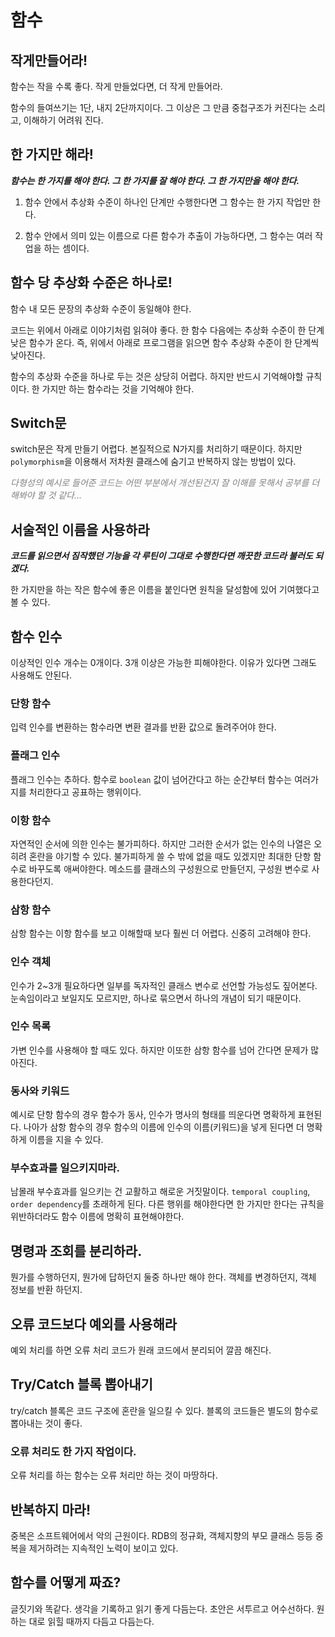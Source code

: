 # 함수

## 작게만들어라!

함수는 작을 수록 좋다. 작게 만들었다면, 더 작게 만들어라.

함수의 들여쓰기는 1단, 내지 2단까지이다. 그 이상은 그 만큼 중첩구조가 커진다는 소리고, 이해하기 어려워 진다.

## 한 가지만 해라!

_<b>함수는 한 가지를 해야 한다. 그 한 가지를 잘 해야 한다. 그 한 가지만을 해야 한다.</b>_

1. 함수 안에서 추상화 수준이 하나인 단계만 수행한다면 그 함수는 한 가지 작업만 한다.

2. 함수 안에서 의미 있는 이름으로 다른 함수가 추출이 가능하다면, 그 함수는 여러 작업을 하는 셈이다.

## 함수 당 추상화 수준은 하나로!

함수 내 모든 문장의 추상화 수준이 동일해야 한다.

코드는 위에서 아래로 이야기처럼 읽혀야 좋다.
한 함수 다음에는 추상화 수준이 한 단계 낮은 함수가 온다.
즉, 위에서 아래로 프로그램을 읽으면 함수 추상화 수준이 한 단계씩 낮아진다.

함수의 추상화 수준을 하나로 두는 것은 상당히 어렵다.
하지만 반드시 기억해야할 규칙이다.
한 가지만 하는 함수라는 것을 기억해야 한다.

## Switch문

switch문은 작게 만들기 어렵다.
본질적으로 N가지를 처리하기 때문이다.
하지만 `polymorphism`을 이용해서 저차원 클래스에 숨기고 반복하지 않는 방법이 있다.

_<span style="color: gray">다형성의 예시로 들어준 코드는 어떤 부분에서 개선된건지 잘 이해를 못해서 공부를 더 해봐야 할 것 같다...</span>_

## 서술적인 이름을 사용하라

_<b>코드를 읽으면서 짐작했던 기능을 각 루틴이 그대로 수행한다면 깨끗한 코드라 불러도 되겠다.</b>_

한 가지만을 하는 작은 함수에 좋은 이름을 붙인다면 원칙을 달성함에 있어 기여했다고 볼 수 있다.

## 함수 인수

이상적인 인수 개수는 0개이다. 3개 이상은 가능한 피해야한다. 이유가 있다면 그래도 사용해도 안된다.

### 단항 함수

입력 인수를 변환하는 함수라면 변환 결과를 반환 값으로 돌려주어야 한다.

### 플래그 인수

플래그 인수는 추하다. 함수로 `boolean` 값이 넘어간다고 하는 순간부터 함수는 여러가지를 처리한다고 공표하는 행위이다.

### 이항 함수

자연적인 순서에 의한 인수는 불가피하다. 하지만 그러한 순서가 없는 인수의 나열은 오히려 혼란을 야기할 수 있다. 불가피하게 쓸 수 밖에 없을 때도 있겠지만 최대한 단항 함수로 바꾸도록 애써야한다. 메소드를 클래스의 구성원으로 만들던지, 구성원 변수로 사용한다던지.

### 삼항 함수

삼항 함수는 이항 함수를 보고 이해할때 보다 훨씬 더 어렵다.
신중히 고려해야 한다.

### 인수 객체

인수가 2~3개 필요하다면 일부를 독자적인 클래스 변수로 선언할 가능성도 짚어본다. 눈속임이라고 보일지도 모르지만, 하나로 묶으면서 하나의 개념이 되기 때문이다.

### 인수 목록

가변 인수를 사용해야 할 때도 있다. 하지만 이또한 삼항 함수를 넘어 간다면 문제가 많아진다.

### 동사와 키워드

예시로 단항 함수의 경우 함수가 동사, 인수가 명사의 형태를 띄운다면 명확하게 표현된다. 나아가 삼항 함수의 경우 함수의 이름에 인수의 이름(키워드)을 넣게 된다면 더 명확하게 이름을 지을 수 있다.

### 부수효과를 일으키지마라.

남몰래 부수효과를 일으키는 건 교활하고 해로운 거짓말이다. `temporal coupling`, `order dependency`를 초래하게 된다. 다른 행위를 해야한다면 한 가지만 한다는 규칙을 위반하더라도 함수 이름에 명확히 표현해야한다.

## 명령과 조회를 분리하라.

뭔가를 수행하던지, 뭔가에 답하던지 둘중 하나만 해야 한다.
객체를 변경하던지, 객체 정보를 반환 하던지.

## 오류 코드보다 예외를 사용해라

예외 처리를 하면 오류 처리 코드가 원래 코드에서 분리되어 깔끔 해진다.

## Try/Catch 블록 뽑아내기

try/catch 블록은 코드 구조에 혼란을 일으킬 수 있다. 블록의 코드들은 별도의 함수로 뽑아내는 것이 좋다.

### 오류 처리도 한 가지 작업이다.

오류 처리를 하는 함수는 오류 처리만 하는 것이 마땅하다.

## 반복하지 마라!

중복은 소프트웨어에서 악의 근원이다.
RDB의 정규화, 객체지향의 부모 클래스 등등 중복을 제거하려는 지속적인 노력이 보이고 있다.

## 함수를 어떻게 짜죠?

글짓기와 똑같다. 생각을 기록하고 읽기 좋게 다듬는다. 초안은 서투르고 어수선하다. 원하는 대로 읽힐 때까지 다듬고 다듬는다.
